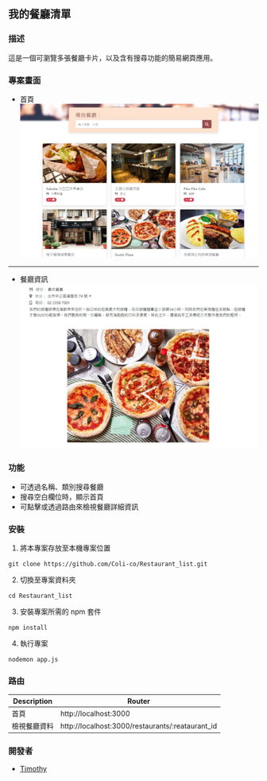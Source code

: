 ## 我的餐廳清單

### 描述

這是一個可瀏覽多張餐廳卡片，以及含有搜尋功能的簡易網頁應用。

### 專案畫面

- 首頁
  ![Homepage](./public/img/hompage.jpg)

---

- 餐廳資訊
  ![Restaurant_info](./public/img/restaurant_info.jpg)

### 功能

- 可透過名稱、類別搜尋餐廳
- 搜尋空白欄位時，顯示首頁
- 可點擊或透過路由來檢視餐廳詳細資訊

### 安裝

1. 將本專案存放至本機專案位置

```
git clone https://github.com/Coli-co/Restaurant_list.git
```

2. 切換至專案資料夾

```
cd Restaurant_list
```

3. 安裝專案所需的 npm 套件

```
npm install
```

4. 執行專案

```
nodemon app.js
```

### 路由

| Description  | Router                                           |
| ------------ | ------------------------------------------------ |
| 首頁         | http://localhost:3000                            |
| 檢視餐廳資料 | http://localhost:3000/restaurants/:reataurant_id |

### 開發者

- [Timothy](https://github.com/Coli-co)
